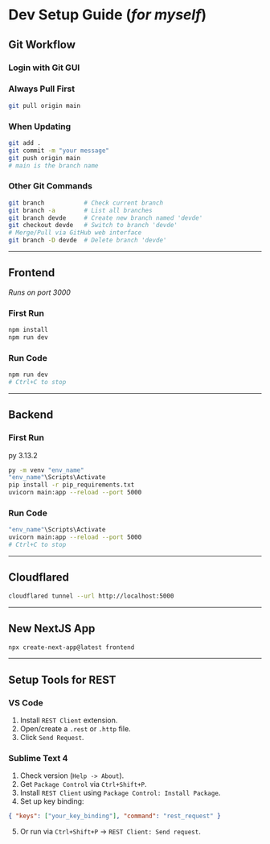 # Dev Setup Guide (_for myself_)

## Git Workflow

### Login with Git GUI

### Always Pull First
```bash
git pull origin main
```

### When Updating
```bash
git add .
git commit -m "your message"
git push origin main
# main is the branch name
```

### Other Git Commands
```bash
git branch           # Check current branch
git branch -a        # List all branches
git branch devde     # Create new branch named 'devde'
git checkout devde   # Switch to branch 'devde'
# Merge/Pull via GitHub web interface
git branch -D devde  # Delete branch 'devde'
```

---

## Frontend

_Runs on port 3000_

### First Run
```bash
npm install
npm run dev
```

### Run Code
```bash
npm run dev
# Ctrl+C to stop
```

---

## Backend

### First Run
py 3.13.2
```bash
py -m venv "env_name"
"env_name"\Scripts\Activate
pip install -r pip_requirements.txt
uvicorn main:app --reload --port 5000
```

### Run Code
```bash
"env_name"\Scripts\Activate
uvicorn main:app --reload --port 5000
# Ctrl+C to stop
```

---

## Cloudflared

```bash
cloudflared tunnel --url http://localhost:5000
```

---

## New NextJS App

```bash
npx create-next-app@latest frontend
```

---

## Setup Tools for REST

### VS Code
1. Install `REST Client` extension.
2. Open/create a `.rest` or `.http` file.
3. Click `Send Request`.

### Sublime Text 4
1. Check version (`Help -> About`).
2. Get `Package Control` via `Ctrl+Shift+P`.
3. Install `REST Client` using `Package Control: Install Package`.
4. Set up key binding:
```json
{ "keys": ["your_key_binding"], "command": "rest_request" }
```
5. Or run via `Ctrl+Shift+P` → `REST Client: Send request`.